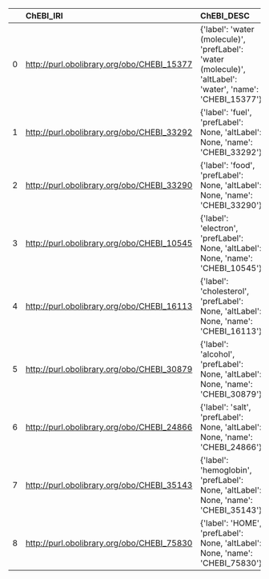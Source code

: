 |    | ChEBI_IRI                                  | ChEBI_DESC                                                                                                 | M3_IRI                                                     | M3_DESC                                         | M3_DEF   |
|---:|:-------------------------------------------|:-----------------------------------------------------------------------------------------------------------|:-----------------------------------------------------------|:------------------------------------------------|:---------|
|  0 | http://purl.obolibrary.org/obo/CHEBI_15377 | {'label': 'water (molecule)', 'prefLabel': 'water (molecule)', 'altLabel': 'water', 'name': 'CHEBI_15377'} | http://sensormeasurement.appspot.com/m3#WaterM2MDevice     | {'label': 'water'}                              | []       |
|  1 | http://purl.obolibrary.org/obo/CHEBI_33292 | {'label': 'fuel', 'prefLabel': None, 'altLabel': None, 'name': 'CHEBI_33292'}                              | http://sensormeasurement.appspot.com/m3#FuelLevel          | {'label': 'fuel'}                               | []       |
|  2 | http://purl.obolibrary.org/obo/CHEBI_33290 | {'label': 'food', 'prefLabel': None, 'altLabel': None, 'name': 'CHEBI_33290'}                              | http://sensormeasurement.appspot.com/m3#Food               | {'label': 'food', 'name': 'food'}               | []       |
|  3 | http://purl.obolibrary.org/obo/CHEBI_10545 | {'label': 'electron', 'prefLabel': None, 'altLabel': None, 'name': 'CHEBI_10545'}                          | http://sensormeasurement.appspot.com/m3#ElectronVolt       | {'label': 'electron'}                           | []       |
|  4 | http://purl.obolibrary.org/obo/CHEBI_16113 | {'label': 'cholesterol', 'prefLabel': None, 'altLabel': None, 'name': 'CHEBI_16113'}                       | http://sensormeasurement.appspot.com/m3#Cholesterol        | {'label': 'cholesterol', 'name': 'cholesterol'} | []       |
|  5 | http://purl.obolibrary.org/obo/CHEBI_30879 | {'label': 'alcohol', 'prefLabel': None, 'altLabel': None, 'name': 'CHEBI_30879'}                           | http://sensormeasurement.appspot.com/m3#AlcoholLevelSensor | {'label': 'alcohol'}                            | []       |
|  6 | http://purl.obolibrary.org/obo/CHEBI_24866 | {'label': 'salt', 'prefLabel': None, 'altLabel': None, 'name': 'CHEBI_24866'}                              | http://sensormeasurement.appspot.com/m3#Salinity           | {'altLabel': 'salt'}                            | []       |
|  7 | http://purl.obolibrary.org/obo/CHEBI_35143 | {'label': 'hemoglobin', 'prefLabel': None, 'altLabel': None, 'name': 'CHEBI_35143'}                        | http://sensormeasurement.appspot.com/m3#Hemoglobin         | {'label': 'hemoglobin', 'name': 'hemoglobin'}   | []       |
|  8 | http://purl.obolibrary.org/obo/CHEBI_75830 | {'label': 'HOME', 'prefLabel': None, 'altLabel': None, 'name': 'CHEBI_75830'}                              | http://sensormeasurement.appspot.com/m3#Home               | {'name': 'HOME'}                                | []       |